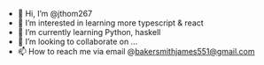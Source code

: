 - 👋 Hi, I’m @jthom267
- 👀 I’m interested in learning more typescript & react
- 🌱 I’m currently learning Python, haskell
- 💞️ I’m looking to collaborate on ...
- 📫 How to reach me via email @bakersmithjames551@gmail.com

<!---
jthom267/jthom267 is a ✨ special ✨ repository because its `README.md` (this file) appears on your GitHub profile.
You can click the Preview link to take a look at your changes.
--->
